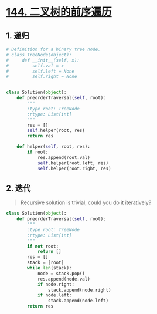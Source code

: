 # [144. 二叉树的前序遍历](https://leetcode-cn.com/problems/binary-tree-preorder-traversal/)

## 1. 递归

```python
# Definition for a binary tree node.
# class TreeNode(object):
#     def __init__(self, x):
#         self.val = x
#         self.left = None
#         self.right = None


class Solution(object):
    def preorderTraversal(self, root):
        """
        :type root: TreeNode
        :rtype: List[int]
        """
        res = []
        self.helper(root, res)
        return res

    def helper(self, root, res):
        if root:
            res.append(root.val)
            self.helper(root.left, res)
            self.helper(root.right, res)
```

## 2. 迭代

> Recursive solution is trivial, could you do it iteratively?

```python
class Solution(object):
    def preorderTraversal(self, root):
        """
        :type root: TreeNode
        :rtype: List[int]
        """
        if not root:
            return []
        res = []
        stack = [root]
        while len(stack):
            node = stack.pop()
            res.append(node.val)
            if node.right:
                stack.append(node.right)
            if node.left:
                stack.append(node.left)
        return res
```


